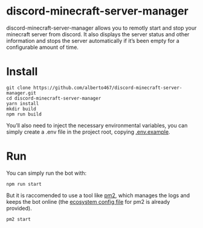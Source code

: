 # discord-minecraft-server-manager
discord-minecraft-server-manager allows you to remotly start and stop your minecraft server from discord. It also displays the server status and other information and stops the server automatically if it’s been empty for a configurable amount of time.

# Install
    git clone https://github.com/alberto467/discord-minecraft-server-manager.git
    cd discord-minecraft-server-manager
    yarn install
    mkdir build
    npm run build

You’ll also need to inject the necessary environmental variables, you can simply create a .env file in the project root, copying [.env.example](.env.example).

# Run

You can simply run the bot with:

    npm run start

But it is raccomended to use a tool like [pm2](https://www.npmjs.com/package/pm2), which manages the logs and keeps the bot online (the [ecosystem config file](ecosystem.config.js) for pm2 is already provided).

    pm2 start

